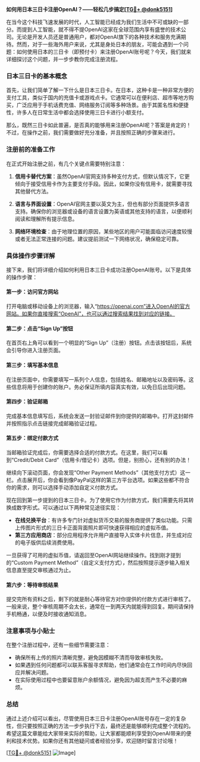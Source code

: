 **如何用日本三日卡注册OpenAI？——轻松几步搞定[[TG💪+ @donk5151](https://t.me/s/donk5151)]**

在当今这个科技飞速发展的时代，人工智能已经成为我们生活中不可或缺的一部分。而提到人工智能，就不得不提OpenAI这家在全球范围内享有盛誉的技术公司。无论是开发人员还是普通用户，都对OpenAI旗下的各种技术和服务充满期待。然而，对于一些海外用户来说，尤其是身处日本的朋友，可能会遇到一个问题：如何使用日本的三日卡（即预付卡）来注册OpenAI账号呢？今天，我们就来详细探讨这个问题，并一步步教你完成注册流程。

### 日本三日卡的基本概念

首先，让我们简单了解一下什么是日本三日卡。在日本，这种卡是一种非常方便的支付工具，类似于国内的充值卡或游戏点卡。它通常可以在便利店、超市等地方购买，广泛应用于手机话费充值、网络服务订阅等多种场景。由于其匿名性和便捷性，许多人在日常生活中都会选择使用三日卡进行小额支付。

那么，既然三日卡如此普遍，是否真的能够用来注册OpenAI呢？答案是肯定的！不过，在操作之前，我们需要做好充分准备，并且按照正确的步骤来进行。

### 注册前的准备工作

在正式开始注册之前，有几个关键点需要特别注意：

1. **信用卡替代方案**：虽然OpenAI官网支持多种支付方式，但默认情况下，它更倾向于接受信用卡作为主要支付手段。因此，如果你没有信用卡，就需要寻找其他替代方法。
   
2. **语言与界面设置**：OpenAI官网主要以英文为主，但也有部分页面提供多语言支持。确保你的浏览器或设备的语言设置为英语或其他支持的语言，以便顺利阅读和理解所有提示信息。

3. **网络环境检查**：由于地理位置的原因，某些地区的用户可能面临访问速度较慢或者无法正常连接的问题。建议提前测试一下网络状况，确保稳定可靠。

### 具体操作步骤详解

接下来，我们将详细介绍如何利用日本三日卡成功注册OpenAI账号。以下是具体的操作步骤：

#### 第一步：访问官方网站
打开电脑或移动设备上的浏览器，输入“https://openai.com”进入OpenAI的官方网站。如果你直接搜索“OpenAI”，也可以通过搜索结果找到对应的链接。

#### 第二步：点击“Sign Up”按钮
在首页右上角可以看到一个明显的“Sign Up”（注册）按钮。点击该按钮后，系统会引导你进入注册页面。

#### 第三步：填写基本信息
在注册页面中，你需要填写一系列个人信息，包括姓名、邮箱地址以及密码等。这些信息将用于创建你的账户。务必保证所填内容真实有效，以免日后出现问题。

#### 第四步：验证邮箱
完成基本信息填写后，系统会发送一封验证邮件到你提供的邮箱中。打开这封邮件并按照指示点击链接完成邮箱验证过程。

#### 第五步：绑定付款方式
当邮箱验证完成后，你需要选择合适的付款方式。在这里，我们可以看到“Credit/Debit Card”（信用卡/借记卡）选项。但是，别担心，还有别的办法！

继续向下滚动页面，你会发现“Other Payment Methods”（其他支付方式）这一栏。点击展开后，你会看到像PayPal这样的第三方平台选项。如果这些都不符合你的需求，则可以选择手动添加自定义付款方式。

现在回到第一步提到的日本三日卡。为了使用它作为付款方式，我们需要先将其转换成数字形式。可以通过以下两种常见途径实现：
- **在线兑换平台**：有许多专门针对虚拟货币交易的服务商提供了类似功能。只需上传图片形式的三日卡正面背面照片即可快速获得相应的虚拟币值。
- **第三方应用商店**：部分应用程序允许用户直接导入实体卡片信息，并生成对应的电子版供后续消费使用。

一旦获得了可用的虚拟币值，请返回至OpenAI网站继续操作。找到刚才提到的“Custom Payment Method”（自定义支付方式），然后按照提示逐步输入相关信息直至提交审核通过为止。

#### 第六步：等待审核结果
提交完所有资料之后，剩下的就是耐心等待官方对你提供的付款方式进行审核了。一般来说，整个审核周期不会太长，通常在一到两天内就能得到回复。期间请保持手机畅通，以便及时接收通知消息。

### 注意事项与小贴士

在整个注册过程中，还有一些细节需要注意：

- 确保所有上传的照片清晰完整，避免因模糊不清而导致审核失败。
- 如果遇到任何问题都可以联系客服寻求帮助，他们通常会在工作时间内尽快回应并解决问题。
- 在实际使用过程中也要留意账户余额情况，避免因为超支而产生不必要的麻烦。

### 总结

通过上述介绍可以看出，尽管使用日本三日卡注册OpenAI账号存在一定的复杂性，但只要按照正确的方法一步步执行下去，最终还是能够顺利完成整个流程的。希望这篇文章能给大家带来实际的帮助，让大家都能顺利享受到OpenAI带来的便利和技术优势。如果你还有其他疑问或者经验分享，欢迎随时留言讨论哦！

[[TG💪+ @donk5151](https://t.me/s/donk5151) ![Image](https://i.postimg.cc/rwNCRYN7/Snipaste-2025-04-30-17-27-05.png)]